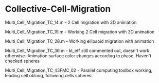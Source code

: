 # Collective-Cell-Migration

Multi_Cell_Migration_TC_14.m - 2 Cell migration with 3D animation

Multi_Cell_Migration_TC_19.m - Working 2 Cell migration with 3D animation

Multi_Cell_Migration_TC_28.m - Working ellipsoid migration with animation

Multi_Cell_Migration_TC_36.m - kt_eff still commented out, doesn't work otherwise. Animation surface color changes according to phase. Haven't checked spheres

Multi_Cell_Migration_TC_43FMC_02 - Parallel computing toolbox working, leading cell oblong, following cells spheres
